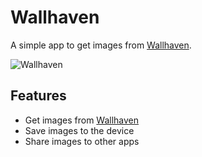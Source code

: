 # Wallhaven

A simple app to get images from [Wallhaven](https://wallhaven.cc/).

![Wallhaven](https://user-images.githubusercontent.com/10214025/169847630-c1f1a5f8-f0b4-4f5d-a0e8-d0f4a6c9d4c6.png)

## Features

- Get images from [Wallhaven](https://wallhaven.cc/)
- Save images to the device
- Share images to other apps
